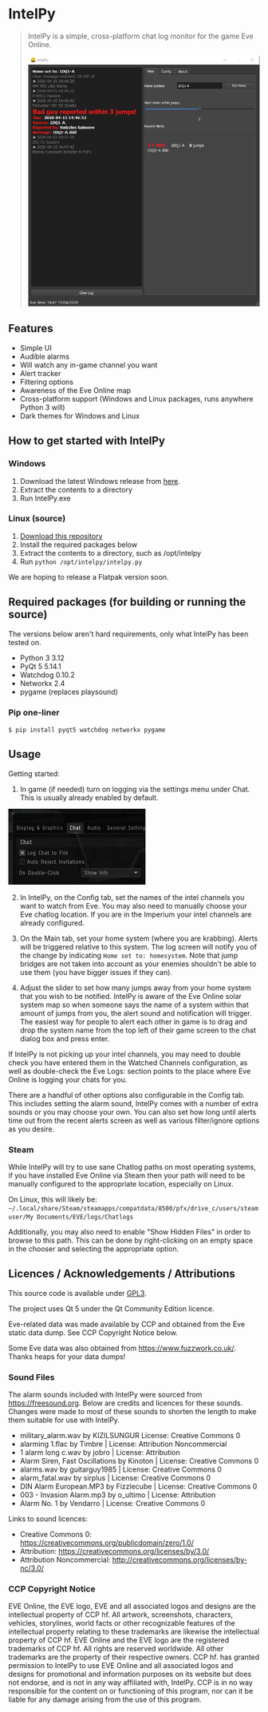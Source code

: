 # IntelPy

> IntelPy is a simple, cross-platform chat log monitor for the game Eve Online.
>
> ![IntelPy](https://github.com/Riftr/intelpy/blob/master/intelpy/externals/Intelpy-screenshot.png)
>
>

## Features

* Simple UI
* Audible alarms
* Will watch any in-game channel you want
* Alert tracker
* Filtering options
* Awareness of the Eve Online map
* Cross-platform support (Windows and Linux packages, runs anywhere Python 3 will)
* Dark themes for Windows and Linux

## How to get started with IntelPy

### Windows

1. Download the latest Windows release from [here](https://github.com/Riifta/intelpy/releases/latest).
2. Extract the contents to a directory 
3. Run IntelPy.exe
 
### Linux (source)

1. [Download this repository](https://github.com/Riftr/intelpy/archive/refs/heads/master.zip)
2. Install the required packages below
3. Extract the contents to a directory, such as /opt/intelpy
4. Run `python /opt/intelpy/intelpy.py`

We are hoping to release a Flatpak version soon.

## Required packages (for building or running the source)
 
The versions below aren't hard requirements, only what IntelPy has been tested on.

* Python 3 3.12
* PyQt 5 5.14.1
* Watchdog 0.10.2 
* Networkx 2.4
* pygame (replaces playsound)

### Pip one-liner
```shell
$ pip install pyqt5 watchdog networkx pygame
```

## Usage

Getting started:

1. In game (if needed) turn on logging via the settings menu under Chat. This is usually already enabled by default.

![Chat Setings](https://github.com/Riftr/intelpy/blob/master/intelpy/externals/intelpy-evelogenable.png)

2. In IntelPy, on the Config tab, set the names of the intel channels you want to watch from Eve. You may also need to manually choose
your Eve chatlog location. If you are in the Imperium your intel channels are already configured. 

3. On the Main tab, set your home system (where you are krabbing). Alerts will be triggered relative to this system. The log
screen will notify you of the change by indicating `Home set to: homesystem`. Note that jump bridges are not taken into account as
your enemies shouldn't be able to use them (you have bigger issues if they can).

4. Adjust the slider to set how many jumps away from your home system that you wish to be notified. IntelPy is aware
of the Eve Online solar system map so when someone says the name of a system within that amount of jumps from you, 
the alert sound and notification will trigger. The easiest way for people to alert each other in game is to drag and drop the 
system name from the top left of their game screen to the chat dialog box and press enter. 

If IntelPy is not picking up your intel channels, you may need to double check you have entered them in the Watched 
Channels configuration, as well as double-check the Eve Logs: section points to the place where Eve Online is logging
your chats for you. 

There are a handful of other options also configurable in the Config tab. This includes setting the alarm sound, IntelPy
comes with a number of extra sounds or you may choose your own. You can also set how long until alerts time out from the
recent alerts screen as well as various filter/ignore options as you desire.

### Steam

While IntelPy will try to use sane Chatlog paths on most operating systems, if you have installed Eve Online via Steam 
then your path will need to be manually configured to the appropriate location, especially on Linux.  

On Linux, this will likely be:
`~/.local/share/Steam/steamapps/compatdata/8500/pfx/drive_c/users/steamuser/My Documents/EVE/logs/Chatlogs`

Additionally, you may also need to enable "Show Hidden Files" in order to browse to this path. This can be done by right-clicking on an empty space in the chooser and selecting the appropriate option. 

## Licences / Acknowledgements / Attributions

This source code is available under [GPL3](https://www.gnu.org/licenses/gpl-3.0.en.html). 

The project uses Qt 5 under the Qt Community Edition licence.

Eve-related data was made available by CCP and obtained from the Eve static data dump. See CCP Copyright Notice below.

Some Eve data was also obtained from https://www.fuzzwork.co.uk/. Thanks heaps for your data dumps!

### Sound Files

The alarm sounds included with IntelPy were sourced from https://freesound.org. Below are credits and licences for these 
sounds. Changes were made to most of these sounds to shorten the length to make them suitable for use with IntelPy. 

* military_alarm.wav by KIZILSUNGUR  License: Creative Commons 0
* alarming 1.flac by Timbre | License: Attribution Noncommercial
* 1 alarm long c.wav by jobro | License: Attribution
* Alarm Siren, Fast Oscillations by Kinoton | License: Creative Commons 0
* alarms.wav by guitarguy1985 | License: Creative Commons 0
* alarm_fatal.wav by sirplus | License: Creative Commons 0
* DIN Alarm European.MP3 by Fizzlecube | License: Creative Commons 0
* 003 - Invasion Alarm.mp3 by o_ultimo | License: Attribution
* Alarm No. 1 by Vendarro | License: Creative Commons 0

Links to sound licences:
* Creative Commons 0: https://creativecommons.org/publicdomain/zero/1.0/
* Attribution: https://creativecommons.org/licenses/by/3.0/
* Attribution Noncommercial: http://creativecommons.org/licenses/by-nc/3.0/


### CCP Copyright Notice

EVE Online, the EVE logo, EVE and all associated logos and designs are the intellectual property of CCP hf. All artwork, screenshots, characters, vehicles, storylines, world facts or other recognizable features of the intellectual property relating to these trademarks are likewise the intellectual property of CCP hf. EVE Online and the EVE logo are the registered trademarks of CCP hf. All rights are reserved worldwide. All other trademarks are the property of their respective owners. CCP hf. has granted permission to IntelPy to use EVE Online and all associated logos and designs for promotional and information purposes on its website but does not endorse, and is not in any way affiliated with, IntelPy. CCP is in no way responsible for the content on or functioning of this program, nor can it be liable for any damage arising from the use of this program.
